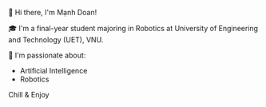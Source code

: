  👋 Hi there, I'm Mạnh Doan!

 🎓 I'm a final-year student majoring in Robotics at University of Engineering and Technology (UET), VNU.

🚀 I'm passionate about:
-  Artificial Intelligence 
-  Robotics


 Chill & Enjoy
<!---
mDoanzz43/mDoanzz43 is a ✨ special ✨ repository because its `README.md` (this file) appears on your GitHub profile.
You can click the Preview link to take a look at your changes.
--->
